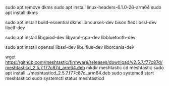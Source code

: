 sudo apt remove dkms
sudo apt install linux-headers-6.1.0-26-arm64
sudo apt install dkms

sudo apt install build-essential dkms libncurses-dev bison flex libssl-dev libelf-dev

sudo apt install libgpiod-dev libyaml-cpp-dev libbluetooth-dev

sudo apt install openssl libssl-dev libulfius-dev liborcania-dev

wget https://github.com/meshtastic/firmware/releases/download/v2.5.7.f77c87d/meshtasticd_2.5.7.f77c87d_arm64.deb
mkdir meshtastic
cd meshtastic
sudo apt install ../meshtasticd_2.5.7.f77c87d_arm64.deb
sudo systemctl start meshtasticd
sudo systemctl status meshtasticd
